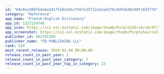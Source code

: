 ```yaml
---
id: "69c8e2d897b4e6a2d1ffe0cbd1cf567e25f12a2ea4276c8dfe638240fc033774"
category: "Reference"
app_name: "French-English Dictionary"
app_id: 1327224748
app_icon: https://is1-ssl.mzstatic.com/image/thumb/Purple126/v4/c8/df/7a/c8df7a52-39f7-ac96-97d4-6fd919bd43b4/AppIcon-0-0-1x_U007epad-0-85-220.jpeg/1024x1024bb.png
app_screenshot: https://is1-ssl.mzstatic.com/image/thumb/PurpleSource116/v4/1e/95/54/1e9554f7-9afc-417c-d49e-9cb80b1ef7ff/f20f6176-3ee6-4424-b550-236380c367cc_Apple_iPhone_11_Pro_Max_Screenshot_0.png/1242x2688bb.png
publisher_id: 363781200
publisher_name: "FB PUBLISHING LLC"
rank: 524
most_recent_release: 2024-01-04 00:00:00
release_count_in_past_year: 1
release_count_in_past_year_category: 7
release_count_in_past_year_top_in_category: 23
---
```

